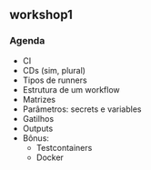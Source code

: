 ## workshop1

### Agenda

- CI
- CDs (sim, plural)
- Tipos de runners
- Estrutura de um workflow
- Matrizes
- Parâmetros: secrets e variables
- Gatilhos
- Outputs
- Bônus:
  - Testcontainers
  - Docker
